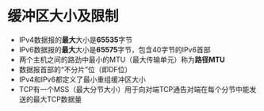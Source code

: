 # 缓冲区大小及限制

- IPv4数据报的**最大**大小是**65535**字节
- IPv6数据报的**最大**大小是**65575**字节，包含40字节的IPv6首部
- 两个主机之间的路劲中最小的MTU（最大传输单元）称为**路径MTU**
- 数据报首部的“不分片”位（即DF位）
- IPv4和IPv6都定义了最小重组缓冲区大小
- TCP有一个MSS（最大分节大小）用于向对端TCP通告对端在每个分节中能发送的最大TCP数据量

